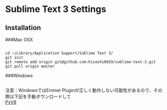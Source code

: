 Sublime Text 3 Settings
==============================

Installation
------------

###Mac OSX
```shell-session

cd ~/Library/Application Support/Sublime Text 3/
git init
git remote add origin git@github.com:hisashi0929/sublime-text-3.git
git pull origin master

```

###Windows
```shell-session

```

注意：WindowsではEmmet Pluginが正しく動作しない可能性があるので、その際は下記を手動ダウンロードして  
[PyV8](https://github.com/emmetio/pyv8-binaries)